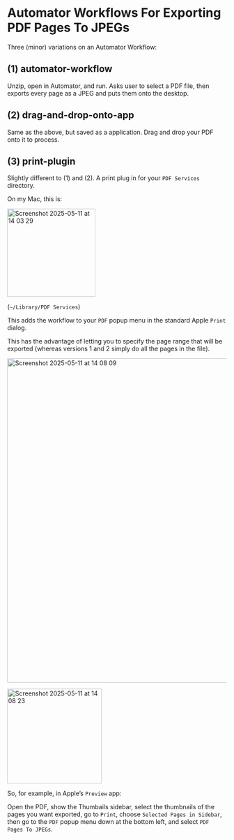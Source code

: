 # Automator Workflows For Exporting PDF Pages To JPEGs

Three (minor) variations on an Automator Workflow:

## (1) automator-workflow

Unzip, open in Automator, and run. Asks user to select a PDF file, then exports every page as a JPEG and puts them onto the desktop.

## (2) drag-and-drop-onto-app

Same as the above, but saved as a application. Drag and drop your PDF onto it to process.

## (3) print-plugin

Slightly different to (1) and (2). A print plug in for your `PDF Services` directory.

On my Mac, this is:

<img width="202" alt="Screenshot 2025-05-11 at 14 03 29" src="https://github.com/user-attachments/assets/2d476731-85a8-4d14-b6fa-25f2a58d9dff" /><br>

(`~/Library/PDF Services`)

This adds the workflow to your `PDF` popup menu in the standard Apple `Print` dialog.

This has the advantage of letting you to specify the page range that will be exported (whereas versions 1 and 2 simply do all the pages in the file).

<img width="743" alt="Screenshot 2025-05-11 at 14 08 09" src="https://github.com/user-attachments/assets/0d23028e-747a-4385-b7b4-9f0b140094a9" /><br>

<img width="217" alt="Screenshot 2025-05-11 at 14 08 23" src="https://github.com/user-attachments/assets/cc682c9e-8ead-4ee9-9f02-f36706c9353f" /><br>

So, for example, in Apple’s `Preview` app:

Open the PDF, show the Thumbails sidebar, select the thumbnails of the pages you want exported, go to `Print`, choose `Selected Pages in Sidebar`, then go to the `PDF` popup menu down at the bottom left, and select `PDF Pages To JPEGs`.

